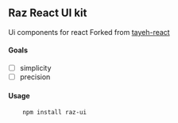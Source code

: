 ## Raz React UI kit
Ui components for react
Forked from [tayeh-react](https://github.com/PchasSoftware/tayeh-react)

#### Goals
- [ ] simplicity 
- [ ] precision 

#### Usage 

```
	npm install raz-ui
``` 